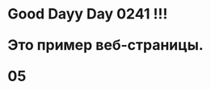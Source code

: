 <!DOCTYPE html>
<html>
<head>
    <title>Пример веб-страницы</title>
</head>
<body>
    <h1> Good Dayy Day 0241 !!!</h1w>
    <p>Это пример веб-страницы.</p>
</body>05
</html>

